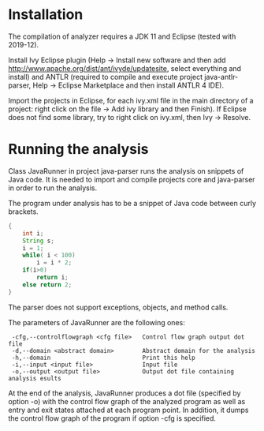 # Installation

The compilation of analyzer requires a JDK 11 and Eclipse (tested with 2019-12).

Install Ivy Eclipse plugin (Help -> Install new software and then add http://www.apache.org/dist/ant/ivyde/updatesite, select everything and install) and ANTLR (required to compile and execute project java-antlr-parser, Help -> Eclipse Marketplace and then install ANTLR 4 IDE).

Import the projects in Eclipse, for each ivy.xml file in the main directory of a project: right click on the file -> Add ivy library and then Finish). If Eclipse does not find some library, try to right click on ivy.xml, then Ivy -> Resolve.

# Running the analysis

Class JavaRunner in project java-parser runs the analysis on snippets of Java code. It is needed to import and compile projects core and java-parser in order to run the analysis.

The program under analysis has to be a snippet of Java code between curly brackets.

```java
{
	int i;
	String s;
	i = 1;
	while( i < 100)
		i = i * 2;
	if(i>0)
		return i;
	else return 2;
}
```

The parser does not support exceptions, objects, and method calls.

The parameters of JavaRunner are the following ones:

```
 -cfg,--controlflowgraph <cfg file>   Control flow graph output dot file
 -d,--domain <abstract domain>        Abstract domain for the analysis
 -h,--domain                          Print this help
 -i,--input <input file>              Input file
 -o,--output <output file>            Output dot file containing analysis esults
```

At the end of the analysis, JavaRunner produces a dot file (specified by option -o) with the control flow graph of the analyzed program as well as entry and exit states attached at each program point. In addition, it dumps the control flow graph of the program if option -cfg is specified.
